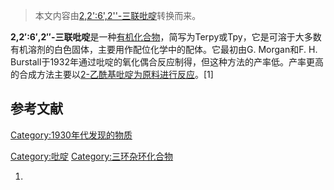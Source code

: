 > 本文内容由[2,2\':6\',2\'\'-三联吡啶](https://zh.wikipedia.org/wiki/2,2\':6\',2\'\'-三联吡啶)转换而来。


**2,2′:6′,2′′-三联吡啶**是一种[有机化合物](../Page/有机化合物.md "wikilink")，简写为Terpy或Tpy，它是可溶于大多数有机溶剂的白色固体，主要用作配位化学中的配体。它最初由G. Morgan和F. H. Burstall于1932年通过吡啶的氧化偶合反应制得，但这种方法的产率低。产率更高的合成方法主要以[2-乙酰基吡啶为原料进行反应](https://zh.wikipedia.org/wiki/2-乙酰基吡啶 "wikilink")。\[1\]

## 参考文献

[Category:1930年代发现的物质](https://zh.wikipedia.org/wiki/Category:1930年代发现的物质 "wikilink")

[Category:吡啶](https://zh.wikipedia.org/wiki/Category:吡啶 "wikilink") [Category:三环杂环化合物](https://zh.wikipedia.org/wiki/Category:三环杂环化合物 "wikilink")

1.